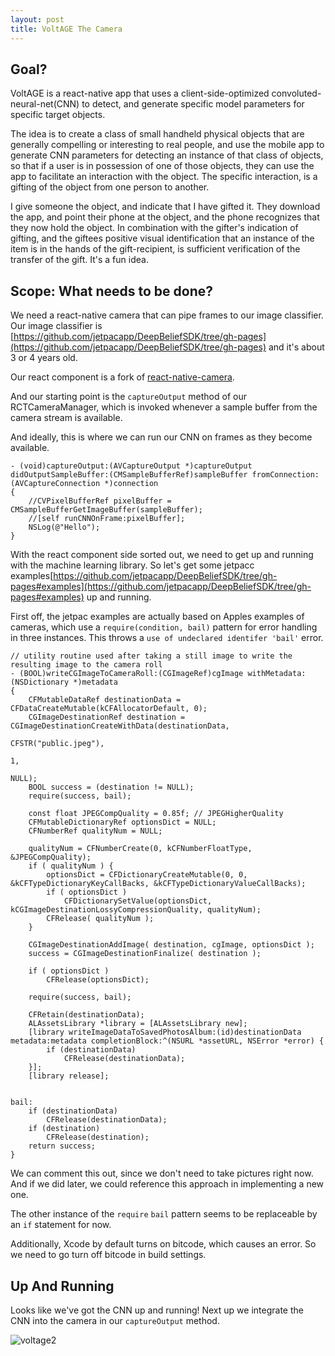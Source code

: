 ```yaml
---
layout: post
title: VoltAGE The Camera
---
```


## Goal?
VoltAGE is a react-native app that uses a client-side-optimized convoluted-neural-net(CNN) to detect, and generate specific model parameters for specific target objects.

The idea is to create a class of small handheld physical objects that are generally compelling or interesting to real people, and use the mobile app to generate CNN parameters for detecting an instance of that class of objects, so that if a user is in possession of one of those objects, they can use the app to facilitate an interaction with the object. The specific interaction, is a gifting of the object from one person to another.

I give someone the object, and indicate that I have gifted it. They download the app, and point their phone at the object, and the phone recognizes that they now hold the object. In combination with the gifter's indication of gifting, and the giftees positive visual identification that an instance of the item is in the hands of the gift-recipient, is sufficient verification of the transfer of the gift. It's a fun idea.

## Scope: What needs to be done?

We need a react-native camera that can pipe frames to our image classifier. Our image classifier is [https://github.com/jetpacapp/DeepBeliefSDK/tree/gh-pages](https://github.com/jetpacapp/DeepBeliefSDK/tree/gh-pages) and it's about 3 or 4 years old. 

Our react component is a fork of [react-native-camera](https://github.com/nsipplswezey/react-native-camera). 

And our starting point is the `captureOutput` method of our RCTCameraManager, which is invoked whenever a sample buffer from the camera stream is available.

And ideally, this is where we can run our CNN on frames as they become available.

```
- (void)captureOutput:(AVCaptureOutput *)captureOutput didOutputSampleBuffer:(CMSampleBufferRef)sampleBuffer fromConnection:(AVCaptureConnection *)connection
{
    //CVPixelBufferRef pixelBuffer = CMSampleBufferGetImageBuffer(sampleBuffer);
    //[self runCNNOnFrame:pixelBuffer];
    NSLog(@"Hello");
}
```

With the react component side sorted out, we need to get up and running with the machine learning library. So let's get some jetpacc examples[https://github.com/jetpacapp/DeepBeliefSDK/tree/gh-pages#examples](https://github.com/jetpacapp/DeepBeliefSDK/tree/gh-pages#examples) up and running.

First off, the jetpac examples are actually based on Apples examples of cameras, which use a `require(condition, bail)` pattern for error handling in three instances. This throws a `use of undeclared identifer 'bail'` error. 

```
// utility routine used after taking a still image to write the resulting image to the camera roll
- (BOOL)writeCGImageToCameraRoll:(CGImageRef)cgImage withMetadata:(NSDictionary *)metadata
{
	CFMutableDataRef destinationData = CFDataCreateMutable(kCFAllocatorDefault, 0);
	CGImageDestinationRef destination = CGImageDestinationCreateWithData(destinationData, 
																		 CFSTR("public.jpeg"), 
																		 1, 
																		 NULL);
	BOOL success = (destination != NULL);
	require(success, bail);

	const float JPEGCompQuality = 0.85f; // JPEGHigherQuality
	CFMutableDictionaryRef optionsDict = NULL;
	CFNumberRef qualityNum = NULL;
	
	qualityNum = CFNumberCreate(0, kCFNumberFloatType, &JPEGCompQuality);    
	if ( qualityNum ) {
		optionsDict = CFDictionaryCreateMutable(0, 0, &kCFTypeDictionaryKeyCallBacks, &kCFTypeDictionaryValueCallBacks);
		if ( optionsDict )
			CFDictionarySetValue(optionsDict, kCGImageDestinationLossyCompressionQuality, qualityNum);
		CFRelease( qualityNum );
	}
	
	CGImageDestinationAddImage( destination, cgImage, optionsDict );
	success = CGImageDestinationFinalize( destination );

	if ( optionsDict )
		CFRelease(optionsDict);
	
	require(success, bail);
	
	CFRetain(destinationData);
	ALAssetsLibrary *library = [ALAssetsLibrary new];
	[library writeImageDataToSavedPhotosAlbum:(id)destinationData metadata:metadata completionBlock:^(NSURL *assetURL, NSError *error) {
		if (destinationData)
			CFRelease(destinationData);
	}];
	[library release];


bail:
	if (destinationData)
		CFRelease(destinationData);
	if (destination)
		CFRelease(destination);
	return success;
}
```

We can comment this out, since we don't need to take pictures right now. And if we did later, we could reference this approach in implementing a new one.

The other instance of the `require` `bail` pattern seems to be replaceable by an `if` statement for now.

Additionally, Xcode by default turns on bitcode, which causes an error. So we need to go turn off bitcode in build settings.

## Up And Running

Looks like we've got the CNN up and running! Next up we integrate the CNN into the camera in our `captureOutput` method.

![voltage2](https://user-images.githubusercontent.com/7946707/32752258-5eda001a-c87d-11e7-99d8-d4698613221f.gif)


